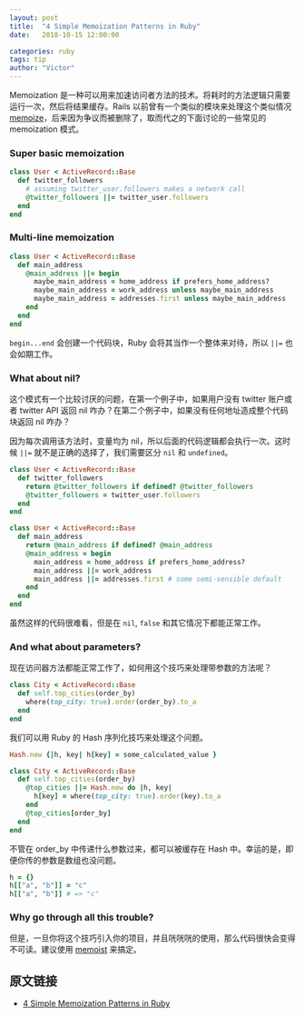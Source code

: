 ```yaml
---
layout: post
title:  "4 Simple Memoization Patterns in Ruby"
date:   2018-10-15 12:00:00

categories: ruby
tags: tip
author: "Victor"
---
```


Memoization 是一种可以用来加速访问者方法的技术。将耗时的方法逻辑只需要运行一次，然后将结果缓存。Rails 以前曾有一个类似的模块来处理这个类似情况 [memoize](https://apidock.com/rails/v3.2.13/ActiveSupport/Memoizable/memoize)，后来因为争议而被删除了，取而代之的下面讨论的一些常见的 memoization 模式。

### Super basic memoization

```ruby
class User < ActiveRecord::Base
  def twitter_followers
    # assuming twitter_user.followers makes a network call
    @twitter_followers ||= twitter_user.followers
  end
end
```

### Multi-line memoization

```ruby
class User < ActiveRecord::Base
  def main_address
    @main_address ||= begin
      maybe_main_address = home_address if prefers_home_address?
      maybe_main_address = work_address unless maybe_main_address
      maybe_main_address = addresses.first unless maybe_main_address
    end
  end
end
```

`begin...end` 会创建一个代码块，Ruby 会将其当作一个整体来对待，所以 `||=` 也会如期工作。

### What about nil?

这个模式有一个比较讨厌的问题，在第一个例子中，如果用户没有 twitter 账户或者 twitter API 返回 nil 咋办？在第二个例子中，如果没有任何地址造成整个代码块返回 nil 咋办？

因为每次调用该方法时，变量均为 nil，所以后面的代码逻辑都会执行一次。这时候 `||=` 就不是正确的选择了，我们需要区分 `nil` 和 `undefined`。

```ruby
class User < ActiveRecord::Base
  def twitter_followers
    return @twitter_followers if defined? @twitter_followers
    @twitter_followers = twitter_user.followers
  end
end
```

```ruby
class User < ActiveRecord::Base
  def main_address
    return @main_address if defined? @main_address
    @main_address = begin
      main_address = home_address if prefers_home_address?
      main_address ||= work_address
      main_address ||= addresses.first # some semi-sensible default
    end
  end
end
```

虽然这样的代码很难看，但是在 `nil`, `false` 和其它情况下都能正常工作。

### And what about parameters?

现在访问器方法都能正常工作了，如何用这个技巧来处理带参数的方法呢？

```ruby
class City < ActiveRecord::Base
  def self.top_cities(order_by)
    where(top_city: true).order(order_by).to_a
  end
end
```

我们可以用 Ruby 的 Hash 序列化技巧来处理这个问题。

```ruby
Hash.new {|h, key| h[key] = some_calculated_value }
```

```ruby
class City < ActiveRecord::Base
  def self.top_cities(order_by)
    @top_cities ||= Hash.new do |h, key|
      h[key] = where(top_city: true).order(key).to_a
    end
    @top_cities[order_by]
  end
end
```

不管在 order_by 中传递什么参数过来，都可以被缓存在 Hash 中。幸运的是，即便你传的参数是数组也没问题。

```ruby
h = {}
h[["a", "b"]] = "c"
h[["a", "b"]] # => "c"
```

### Why go through all this trouble?

但是，一旦你将这个技巧引入你的项目，并且咣咣咣的使用，那么代码很快会变得不可读。建议使用 [memoist](https://github.com/matthewrudy/memoist) 来搞定。

## 原文链接

* [4 Simple Memoization Patterns in Ruby](https://www.justinweiss.com/articles/4-simple-memoization-patterns-in-ruby-and-one-gem/)
